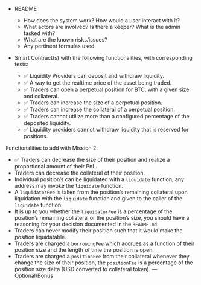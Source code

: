 - README

  - How does the system work? How would a user interact with it?
  - What actors are involved? Is there a keeper? What is the admin tasked with?
  - What are the known risks/issues?
  - Any pertinent formulas used.

- Smart Contract(s) with the following functionalities, with corresponding tests:

  - ✅ Liquidity Providers can deposit and withdraw liquidity.
  - ✅ A way to get the realtime price of the asset being traded.
  - ✅ Traders can open a perpetual position for BTC, with a given size and collateral.
  - ✅ Traders can increase the size of a perpetual position.
  - ✅ Traders can increase the collateral of a perpetual position.
  - ✅ Traders cannot utilize more than a configured percentage of the deposited liquidity.
  - ✅ Liquidity providers cannot withdraw liquidity that is reserved for positions.

Functionalities to add with Mission 2:

- ✅ Traders can decrease the size of their position and realize a proportional amount of their PnL.
- Traders can decrease the collateral of their position.
- Individual position’s can be liquidated with a `liquidate` function, any address may invoke the `liquidate` function.
- A `liquidatorFee` is taken from the position’s remaining collateral upon liquidation with the `liquidate` function and given to the caller of the `liquidate` function.
- It is up to you whether the `liquidatorFee` is a percentage of the position’s remaining collateral or the position’s size, you should have a reasoning for your decision documented in the `README.md`.
- Traders can never modify their position such that it would make the position liquidatable.
- Traders are charged a `borrowingFee` which accrues as a function of their position size and the length of time the position is open.
- Traders are charged a `positionFee` from their collateral whenever they change the size of their position, the `positionFee` is a percentage of the position size delta (USD converted to collateral token). — Optional/Bonus
